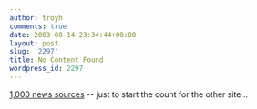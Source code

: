 ```yaml
---
author: troyh
comments: true
date: 2003-08-14 23:34:44+00:00
layout: post
slug: '2297'
title: No Content Found
wordpress_id: 2297
---
```


[1,000 news sources](http://mywireservice/sources/) -- just to start the count for the other site...
